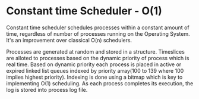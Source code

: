 # Constant time Scheduler - O(1)

Constant time scheduler schedules processes within a constant amount of time, regardless of number of processes running on the Operating System. It's an improvement over classical O(n) schedulers.

Processes are generated at random and stored in a structure. Timeslices are alloted to processes based on the dynamic priority of process 
which is real time. Based on dynamic priority each process is placed in active or expired linked list queues indexed by priority array(100 
to 139 where 100 implies highest priority). Indexing is done using a bitmap which is key to implementing O(1) scheduling. As each process 
completes its execution, the log is stored into process log file. 
